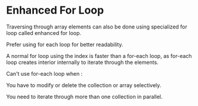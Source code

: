 # Enhanced For Loop
Traversing through array elements can also be done using specialized for loop called enhanced for loop.

Prefer using for each loop for better readability.

A normal for loop using the index is faster than a for-each loop, as for-each loop creates interior internally to iterate through the elements.

Can't use for-each loop when :

You have to modify or delete the collection or array selectively.

You need to iterate through more than one collection in parallel.